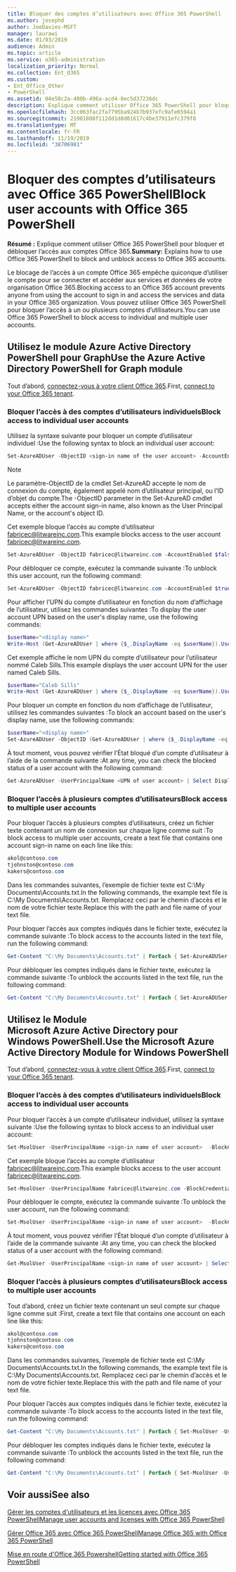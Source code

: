 ```yaml
---
title: Bloquer des comptes d’utilisateurs avec Office 365 PowerShell
ms.author: josephd
author: JoeDavies-MSFT
manager: laurawi
ms.date: 01/03/2019
audience: Admin
ms.topic: article
ms.service: o365-administration
localization_priority: Normal
ms.collection: Ent_O365
ms.custom:
- Ent_Office_Other
- PowerShell
ms.assetid: 04e58c2a-400b-496a-acd4-8ec5d37236dc
description: Explique comment utiliser Office 365 PowerShell pour bloquer et débloquer l’accès aux comptes Office 365.
ms.openlocfilehash: 3cc063fac2fa7795ba924b7b937efc9afe6594a1
ms.sourcegitcommit: 21901808f112dd1d8d01617c4be37911efc379f8
ms.translationtype: MT
ms.contentlocale: fr-FR
ms.lasthandoff: 11/19/2019
ms.locfileid: "38706981"
---
```

# <a name="block-user-accounts-with-office-365-powershell"></a><span data-ttu-id="df6e5-103">Bloquer des comptes d’utilisateurs avec Office 365 PowerShell</span><span class="sxs-lookup"><span data-stu-id="df6e5-103">Block user accounts with Office 365 PowerShell</span></span>

<span data-ttu-id="df6e5-104">**Résumé :**  Explique comment utiliser Office 365 PowerShell pour bloquer et débloquer l’accès aux comptes Office 365.</span><span class="sxs-lookup"><span data-stu-id="df6e5-104">**Summary:**  Explains how to use Office 365 PowerShell to block and unblock access to Office 365 accounts.</span></span>
  
<span data-ttu-id="df6e5-105">Le blocage de l’accès à un compte Office 365 empêche quiconque d’utiliser le compte pour se connecter et accéder aux services et données de votre organisation Office 365.</span><span class="sxs-lookup"><span data-stu-id="df6e5-105">Blocking access to an Office 365 account prevents anyone from using the account to sign in and access the services and data in your Office 365 organization.</span></span> <span data-ttu-id="df6e5-106">Vous pouvez utiliser Office 365 PowerShell pour bloquer l’accès à un ou plusieurs comptes d’utilisateurs.</span><span class="sxs-lookup"><span data-stu-id="df6e5-106">You can use Office 365 PowerShell to block access to individual and multiple user accounts.</span></span>

## <a name="use-the-azure-active-directory-powershell-for-graph-module"></a><span data-ttu-id="df6e5-107">Utilisez le module Azure Active Directory PowerShell pour Graph</span><span class="sxs-lookup"><span data-stu-id="df6e5-107">Use the Azure Active Directory PowerShell for Graph module</span></span>

<span data-ttu-id="df6e5-108">Tout d’abord, [connectez-vous à votre client Office 365](connect-to-office-365-powershell.md#connect-with-the-azure-active-directory-powershell-for-graph-module).</span><span class="sxs-lookup"><span data-stu-id="df6e5-108">First, [connect to your Office 365 tenant](connect-to-office-365-powershell.md#connect-with-the-azure-active-directory-powershell-for-graph-module).</span></span>
 
### <a name="block-access-to-individual-user-accounts"></a><span data-ttu-id="df6e5-109">Bloquer l’accès à des comptes d’utilisateurs individuels</span><span class="sxs-lookup"><span data-stu-id="df6e5-109">Block access to individual user accounts</span></span>

<span data-ttu-id="df6e5-110">Utilisez la syntaxe suivante pour bloquer un compte d’utilisateur individuel :</span><span class="sxs-lookup"><span data-stu-id="df6e5-110">Use the following syntax to block an individual user account:</span></span>
  
```powershell
Set-AzureADUser -ObjectID <sign-in name of the user account> -AccountEnabled $false
```

> [!NOTE]
> <span data-ttu-id="df6e5-111">Le paramètre-ObjectID de la cmdlet Set-AzureAD accepte le nom de connexion du compte, également appelé nom d’utilisateur principal, ou l’ID d’objet du compte.</span><span class="sxs-lookup"><span data-stu-id="df6e5-111">The -ObjectID parameter in the Set-AzureAD cmdlet accepts either the account sign-in name, also known as the User Principal Name, or the account's object ID.</span></span> 
  
<span data-ttu-id="df6e5-112">Cet exemple bloque l’accès au compte d’utilisateur fabricec@litwareinc.com.</span><span class="sxs-lookup"><span data-stu-id="df6e5-112">This example blocks access to the user account fabricec@litwareinc.com.</span></span>
  
```powershell
Set-AzureADUser -ObjectID fabricec@litwareinc.com -AccountEnabled $false
```

<span data-ttu-id="df6e5-113">Pour débloquer ce compte, exécutez la commande suivante :</span><span class="sxs-lookup"><span data-stu-id="df6e5-113">To unblock this user account, run the following command:</span></span>
  
```powershell
Set-AzureADUser -ObjectID fabricec@litwareinc.com -AccountEnabled $true
```

<span data-ttu-id="df6e5-114">Pour afficher l’UPN du compte d’utilisateur en fonction du nom d’affichage de l’utilisateur, utilisez les commandes suivantes :</span><span class="sxs-lookup"><span data-stu-id="df6e5-114">To display the user account UPN based on the user's display name, use the following commands:</span></span>
  
```powershell
$userName="<display name>"
Write-Host (Get-AzureADUser | where {$_.DisplayName -eq $userName}).UserPrincipalName

```

<span data-ttu-id="df6e5-115">Cet exemple affiche le nom UPN du compte d’utilisateur pour l’utilisateur nommé Caleb Sills.</span><span class="sxs-lookup"><span data-stu-id="df6e5-115">This example displays the user account UPN for the user named Caleb Sills.</span></span>
  
```powershell
$userName="Caleb Sills"
Write-Host (Get-AzureADUser | where {$_.DisplayName -eq $userName}).UserPrincipalName
```

<span data-ttu-id="df6e5-116">Pour bloquer un compte en fonction du nom d’affichage de l’utilisateur, utilisez les commandes suivantes :</span><span class="sxs-lookup"><span data-stu-id="df6e5-116">To block an account based on the user's display name, use the following commands:</span></span>
  
```powershell
$userName="<display name>"
Set-AzureADUser -ObjectID (Get-AzureADUser | where {$_.DisplayName -eq $userName}).UserPrincipalName -AccountEnabled $false

```

<span data-ttu-id="df6e5-117">À tout moment, vous pouvez vérifier l’État bloqué d’un compte d’utilisateur à l’aide de la commande suivante :</span><span class="sxs-lookup"><span data-stu-id="df6e5-117">At any time, you can check the blocked status of a user account with the following command:</span></span>
  
```powershell
Get-AzureADUser -UserPrincipalName <UPN of user account> | Select DisplayName,AccountEnabled
```

### <a name="block-access-to-multiple-user-accounts"></a><span data-ttu-id="df6e5-118">Bloquer l’accès à plusieurs comptes d’utilisateurs</span><span class="sxs-lookup"><span data-stu-id="df6e5-118">Block access to multiple user accounts</span></span>

<span data-ttu-id="df6e5-119">Pour bloquer l’accès à plusieurs comptes d’utilisateurs, créez un fichier texte contenant un nom de connexion sur chaque ligne comme suit :</span><span class="sxs-lookup"><span data-stu-id="df6e5-119">To block access to multiple user accounts, create a text file that contains one account sign-in name on each line like this:</span></span>
    
  ```powershell
akol@contoso.com
tjohnston@contoso.com
kakers@contoso.com
  ```

<span data-ttu-id="df6e5-120">Dans les commandes suivantes, l’exemple de fichier texte est C:\My Documents\Accounts.txt.</span><span class="sxs-lookup"><span data-stu-id="df6e5-120">In the following commands, the example text file is C:\My Documents\Accounts.txt.</span></span> <span data-ttu-id="df6e5-121">Remplacez ceci par le chemin d’accès et le nom de votre fichier texte.</span><span class="sxs-lookup"><span data-stu-id="df6e5-121">Replace this with the path and file name of your text file.</span></span>
  
<span data-ttu-id="df6e5-122">Pour bloquer l’accès aux comptes indiqués dans le fichier texte, exécutez la commande suivante :</span><span class="sxs-lookup"><span data-stu-id="df6e5-122">To block access to the accounts listed in the text file, run the following command:</span></span>
    
```powershell
Get-Content "C:\My Documents\Accounts.txt" | ForEach { Set-AzureADUSer -ObjectID $_ -AccountEnabled $false }
```

<span data-ttu-id="df6e5-123">Pour débloquer les comptes indiqués dans le fichier texte, exécutez la commande suivante :</span><span class="sxs-lookup"><span data-stu-id="df6e5-123">To unblock the accounts listed in the text file, run the following command:</span></span>
    
```powershell
Get-Content "C:\My Documents\Accounts.txt" | ForEach { Set-AzureADUSer -ObjectID $_ -AccountEnabled $true }
```

## <a name="use-the-microsoft-azure-active-directory-module-for-windows-powershell"></a><span data-ttu-id="df6e5-124">Utilisez le Module Microsoft Azure Active Directory pour Windows PowerShell.</span><span class="sxs-lookup"><span data-stu-id="df6e5-124">Use the Microsoft Azure Active Directory Module for Windows PowerShell</span></span>

<span data-ttu-id="df6e5-125">Tout d’abord, [connectez-vous à votre client Office 365](connect-to-office-365-powershell.md#connect-with-the-microsoft-azure-active-directory-module-for-windows-powershell).</span><span class="sxs-lookup"><span data-stu-id="df6e5-125">First, [connect to your Office 365 tenant](connect-to-office-365-powershell.md#connect-with-the-microsoft-azure-active-directory-module-for-windows-powershell).</span></span>

    
### <a name="block-access-to-individual-user-accounts"></a><span data-ttu-id="df6e5-126">Bloquer l’accès à des comptes d’utilisateurs individuels</span><span class="sxs-lookup"><span data-stu-id="df6e5-126">Block access to individual user accounts</span></span>

<span data-ttu-id="df6e5-127">Pour bloquer l’accès à un compte d’utilisateur individuel, utilisez la syntaxe suivante :</span><span class="sxs-lookup"><span data-stu-id="df6e5-127">Use the following syntax to block access to an individual user account:</span></span>
  
```powershell
Set-MsolUser -UserPrincipalName <sign-in name of user account>  -BlockCredential $true
```

<span data-ttu-id="df6e5-128">Cet exemple bloque l’accès au compte d’utilisateur fabricec@litwareinc.com.</span><span class="sxs-lookup"><span data-stu-id="df6e5-128">This example blocks access to the user account fabricec@litwareinc.com.</span></span>
  
```powershell
Set-MsolUser -UserPrincipalName fabricec@litwareinc.com -BlockCredential $true
```

<span data-ttu-id="df6e5-129">Pour débloquer le compte, exécutez la commande suivante :</span><span class="sxs-lookup"><span data-stu-id="df6e5-129">To unblock the user account, run the following command:</span></span>
  
```powershell
Set-MsolUser -UserPrincipalName <sign-in name of user account>  -BlockCredential $false
```

<span data-ttu-id="df6e5-130">À tout moment, vous pouvez vérifier l’État bloqué d’un compte d’utilisateur à l’aide de la commande suivante :</span><span class="sxs-lookup"><span data-stu-id="df6e5-130">At any time, you can check the blocked status of a user account with the following command:</span></span>
  
```powershell
Get-MsolUser -UserPrincipalName <sign-in name of user account> | Select DisplayName,BlockCredential
```

### <a name="block-access-to-multiple-user-accounts"></a><span data-ttu-id="df6e5-131">Bloquer l’accès à plusieurs comptes d’utilisateurs</span><span class="sxs-lookup"><span data-stu-id="df6e5-131">Block access to multiple user accounts</span></span>

<span data-ttu-id="df6e5-132">Tout d’abord, créez un fichier texte contenant un seul compte sur chaque ligne comme suit :</span><span class="sxs-lookup"><span data-stu-id="df6e5-132">First, create a text file that contains one account on each line like this:</span></span>
    
  ```powershell
akol@contoso.com
tjohnston@contoso.com
kakers@contoso.com
  ```
<span data-ttu-id="df6e5-133">Dans les commandes suivantes, l’exemple de fichier texte est C:\My Documents\Accounts.txt.</span><span class="sxs-lookup"><span data-stu-id="df6e5-133">In the following commands, the example text file is C:\My Documents\Accounts.txt.</span></span> <span data-ttu-id="df6e5-134">Remplacez ceci par le chemin d’accès et le nom de votre fichier texte.</span><span class="sxs-lookup"><span data-stu-id="df6e5-134">Replace this with the path and file name of your text file.</span></span>
    
<span data-ttu-id="df6e5-135">Pour bloquer l’accès aux comptes indiqués dans le fichier texte, exécutez la commande suivante :</span><span class="sxs-lookup"><span data-stu-id="df6e5-135">To block access to the accounts listed in the text file, run the following command:</span></span>
    
  ```powershell
  Get-Content "C:\My Documents\Accounts.txt" | ForEach { Set-MsolUser -UserPrincipalName $_ -BlockCredential $true }
  ```
<span data-ttu-id="df6e5-136">Pour débloquer les comptes indiqués dans le fichier texte, exécutez la commande suivante :</span><span class="sxs-lookup"><span data-stu-id="df6e5-136">To unblock the accounts listed in the text file, run the following command:</span></span>
    
  ```powershell
  Get-Content "C:\My Documents\Accounts.txt" | ForEach { Set-MsolUser -UserPrincipalName $_ -BlockCredential $false }
  ```

## <a name="see-also"></a><span data-ttu-id="df6e5-137">Voir aussi</span><span class="sxs-lookup"><span data-stu-id="df6e5-137">See also</span></span>

[<span data-ttu-id="df6e5-138">Gérer les comptes d'utilisateurs et les licences avec Office 365 PowerShell</span><span class="sxs-lookup"><span data-stu-id="df6e5-138">Manage user accounts and licenses with Office 365 PowerShell</span></span>](manage-user-accounts-and-licenses-with-office-365-powershell.md)
  
[<span data-ttu-id="df6e5-139">Gérer Office 365 avec Office 365 PowerShell</span><span class="sxs-lookup"><span data-stu-id="df6e5-139">Manage Office 365 with Office 365 PowerShell</span></span>](manage-office-365-with-office-365-powershell.md)
  
[<span data-ttu-id="df6e5-140">Mise en route d'Office 365 Powershell</span><span class="sxs-lookup"><span data-stu-id="df6e5-140">Getting started with Office 365 PowerShell</span></span>](getting-started-with-office-365-powershell.md)
